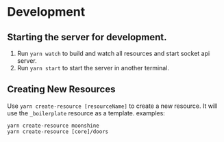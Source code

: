 # Development

## Starting the server for development.

1. Run `yarn watch` to build and watch all resources and start socket api server.
2. Run `yarn start` to start the server in another terminal.

## Creating New Resources

Use `yarn create-resource [resourceName]` to create a new resource. It will use the `_boilerplate` resource as a template.
examples:

```shell
yarn create-resource moonshine
yarn create-resource [core]/doors
```
